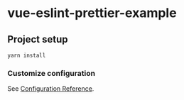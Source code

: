 # vue-eslint-prettier-example

## Project setup
```
yarn install
```

### Customize configuration
See [Configuration Reference](https://cli.vuejs.org/config/).

